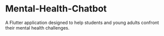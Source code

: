 # Mental-Health-Chatbot
A Flutter application designed to help students and young adults confront their mental health challenges.
